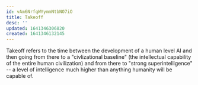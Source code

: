 ```yaml
---
id: vAm6NrfqWYymmNtbNO7iO
title: Takeoff
desc: ''
updated: 1641346306820
created: 1641346132145
---
```


Takeoff refers to the time between the development of a human level AI and then going from there to a "civlizational baseline" (the intellectual capability of the entire human civilization) and from there to "strong superintelligence" -- a level of intelligence much higher than anything humanity will be capable of.
